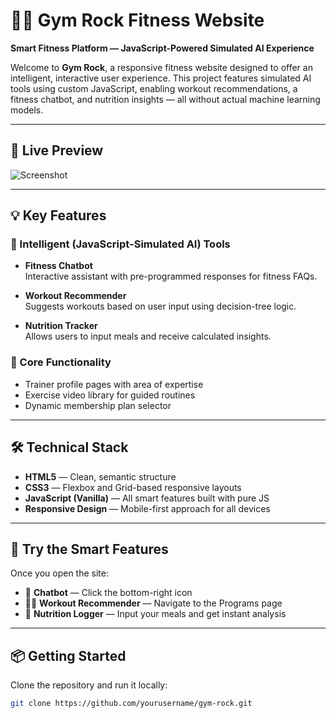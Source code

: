 # 🏋️‍♂️ Gym Rock Fitness Website

**Smart Fitness Platform — JavaScript-Powered Simulated AI Experience**

Welcome to **Gym Rock**, a responsive fitness website designed to offer an intelligent, interactive user experience. This project features simulated AI tools using custom JavaScript, enabling workout recommendations, a fitness chatbot, and nutrition insights — all without actual machine learning models.

---

## 🚀 Live Preview

![Screenshot](https://screenshot.png)

---

## 💡 Key Features

### 🧠 Intelligent (JavaScript-Simulated AI) Tools

- **Fitness Chatbot**  
  Interactive assistant with pre-programmed responses for fitness FAQs.

- **Workout Recommender**  
  Suggests workouts based on user input using decision-tree logic.

- **Nutrition Tracker**  
  Allows users to input meals and receive calculated insights.

### 🔧 Core Functionality

- Trainer profile pages with area of expertise
- Exercise video library for guided routines
- Dynamic membership plan selector

---

## 🛠️ Technical Stack

- **HTML5** — Clean, semantic structure
- **CSS3** — Flexbox and Grid-based responsive layouts
- **JavaScript (Vanilla)** — All smart features built with pure JS
- **Responsive Design** — Mobile-first approach for all devices

---

## 🧪 Try the Smart Features

Once you open the site:

- 💬 **Chatbot** — Click the bottom-right icon
- 🏃‍♂️ **Workout Recommender** — Navigate to the Programs page
- 🍎 **Nutrition Logger** — Input your meals and get instant analysis

---

## 📦 Getting Started

Clone the repository and run it locally:

```bash
git clone https://github.com/yourusername/gym-rock.git
```
